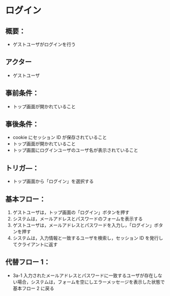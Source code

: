 # ログイン

## 概要：

- ゲストユーザがログインを行う

## アクター

- ゲストユーザ

## 事前条件：

- トップ画面が開かれていること

## 事後条件：

- cookie にセッション ID が保存されていること
- トップ画面が開かれていること
- トップ画面にログインユーザのユーザ名が表示されていること

## トリガ―：

- トップ画面から「ログイン」を選択する

## 基本フロー：

1. ゲストユーザは，トップ画面の「ログイン」ボタンを押す
2. システムは，メールアドレスとパスワードのフォームを表示する
3. ゲストユーザは，メールアドレスとパスワードを入力し，「ログイン」ボタンを押す
4. システムは，入力情報と一致するユーザを検索し，セッション ID を発行してクライアントに返す

## 代替フロー 1：

- 3a-1 入力されたメールアドレスとパスワードに一致するユーザが存在しない場合，システムは，フォームを空にしエラーメッセージを表示した状態で基本フロー 2 に戻る
